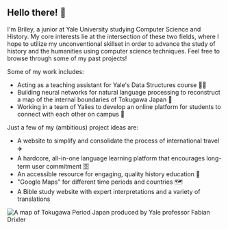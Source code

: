   ## Hello there! 👋

I'm Briley, a junior at Yale University studying Computer Science and History. My core interests lie at the intersection of these two fields, where I hope to utilize my unconventional skillset in order to advance the study of history and the humanities using computer science techniques. Feel free to browse through some of my past projects!

Some of my work includes:

 - Acting as a teaching assistant for Yale's Data Structures course 🧑‍🏫
 - Building neural networks for natural language processing to reconstruct a map of the internal boundaries of Tokugawa Japan 🗾
 - Working in a team of Yalies to develop an online platform for students to connect with each other on campus 👥

Just a few of my (ambitious) project ideas are:

 - A website to simplify and consolidate the process of international travel ✈️
 - A hardcore, all-in-one language learning platform that encourages long-term user commitment 🈳
 - An accessible resource for engaging, quality history education 📗
 - "Google Maps" for different time periods and countries 🗺️
 - A Bible study website with expert interpretations and a variety of translations

![A map of Tokugawa Period Japan produced by Yale professor Fabian Drixler](https://www.geocurrents.info/wp-content/uploads/2016/01/Daimyo-Territories-Japan-Map.png)
